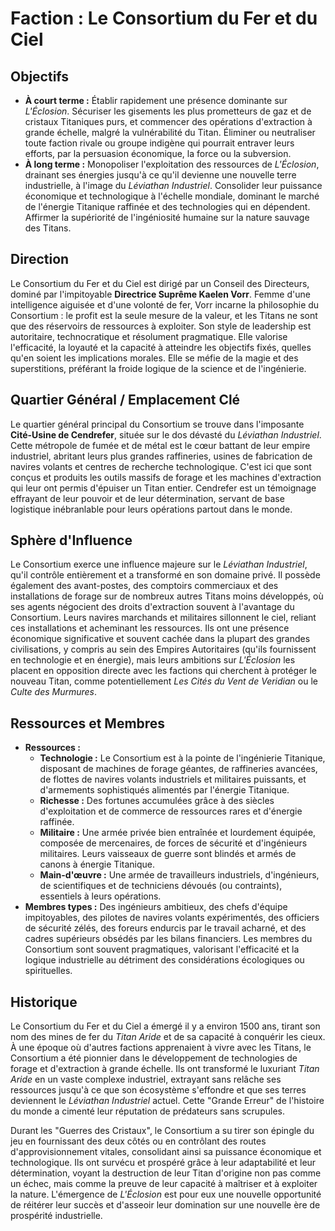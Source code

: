 # Faction : Le Consortium du Fer et du Ciel

## Objectifs

*   **À court terme :** Établir rapidement une présence dominante sur *L'Éclosion*. Sécuriser les gisements les plus prometteurs de gaz et de cristaux Titaniques purs, et commencer des opérations d'extraction à grande échelle, malgré la vulnérabilité du Titan. Éliminer ou neutraliser toute faction rivale ou groupe indigène qui pourrait entraver leurs efforts, par la persuasion économique, la force ou la subversion.
*   **À long terme :** Monopoliser l'exploitation des ressources de *L'Éclosion*, drainant ses énergies jusqu'à ce qu'il devienne une nouvelle terre industrielle, à l'image du *Léviathan Industriel*. Consolider leur puissance économique et technologique à l'échelle mondiale, dominant le marché de l'énergie Titanique raffinée et des technologies qui en dépendent. Affirmer la supériorité de l'ingéniosité humaine sur la nature sauvage des Titans.

## Direction

Le Consortium du Fer et du Ciel est dirigé par un Conseil des Directeurs, dominé par l'impitoyable **Directrice Suprême Kaelen Vorr**. Femme d'une intelligence aiguisée et d'une volonté de fer, Vorr incarne la philosophie du Consortium : le profit est la seule mesure de la valeur, et les Titans ne sont que des réservoirs de ressources à exploiter. Son style de leadership est autoritaire, technocratique et résolument pragmatique. Elle valorise l'efficacité, la loyauté et la capacité à atteindre les objectifs fixés, quelles qu'en soient les implications morales. Elle se méfie de la magie et des superstitions, préférant la froide logique de la science et de l'ingénierie.

## Quartier Général / Emplacement Clé

Le quartier général principal du Consortium se trouve dans l'imposante **Cité-Usine de Cendrefer**, située sur le dos dévasté du *Léviathan Industriel*. Cette métropole de fumée et de métal est le cœur battant de leur empire industriel, abritant leurs plus grandes raffineries, usines de fabrication de navires volants et centres de recherche technologique. C'est ici que sont conçus et produits les outils massifs de forage et les machines d'extraction qui leur ont permis d'épuiser un Titan entier. Cendrefer est un témoignage effrayant de leur pouvoir et de leur détermination, servant de base logistique inébranlable pour leurs opérations partout dans le monde.

## Sphère d'Influence

Le Consortium exerce une influence majeure sur le *Léviathan Industriel*, qu'il contrôle entièrement et a transformé en son domaine privé. Il possède également des avant-postes, des comptoirs commerciaux et des installations de forage sur de nombreux autres Titans moins développés, où ses agents négocient des droits d'extraction souvent à l'avantage du Consortium. Leurs navires marchands et militaires sillonnent le ciel, reliant ces installations et acheminant les ressources. Ils ont une présence économique significative et souvent cachée dans la plupart des grandes civilisations, y compris au sein des Empires Autoritaires (qu'ils fournissent en technologie et en énergie), mais leurs ambitions sur *L'Éclosion* les placent en opposition directe avec les factions qui cherchent à protéger le nouveau Titan, comme potentiellement *Les Cités du Vent de Veridian* ou le *Culte des Murmures*.

## Ressources et Membres

*   **Ressources :**
    *   **Technologie :** Le Consortium est à la pointe de l'ingénierie Titanique, disposant de machines de forage géantes, de raffineries avancées, de flottes de navires volants industriels et militaires puissants, et d'armements sophistiqués alimentés par l'énergie Titanique.
    *   **Richesse :** Des fortunes accumulées grâce à des siècles d'exploitation et de commerce de ressources rares et d'énergie raffinée.
    *   **Militaire :** Une armée privée bien entraînée et lourdement équipée, composée de mercenaires, de forces de sécurité et d'ingénieurs militaires. Leurs vaisseaux de guerre sont blindés et armés de canons à énergie Titanique.
    *   **Main-d'œuvre :** Une armée de travailleurs industriels, d'ingénieurs, de scientifiques et de techniciens dévoués (ou contraints), essentiels à leurs opérations.
*   **Membres types :** Des ingénieurs ambitieux, des chefs d'équipe impitoyables, des pilotes de navires volants expérimentés, des officiers de sécurité zélés, des foreurs endurcis par le travail acharné, et des cadres supérieurs obsédés par les bilans financiers. Les membres du Consortium sont souvent pragmatiques, valorisant l'efficacité et la logique industrielle au détriment des considérations écologiques ou spirituelles.

## Historique

Le Consortium du Fer et du Ciel a émergé il y a environ 1500 ans, tirant son nom des mines de fer du *Titan Aride* et de sa capacité à conquérir les cieux. À une époque où d'autres factions apprenaient à vivre avec les Titans, le Consortium a été pionnier dans le développement de technologies de forage et d'extraction à grande échelle. Ils ont transformé le luxuriant *Titan Aride* en un vaste complexe industriel, extrayant sans relâche ses ressources jusqu'à ce que son écosystème s'effondre et que ses terres deviennent le *Léviathan Industriel* actuel. Cette "Grande Erreur" de l'histoire du monde a cimenté leur réputation de prédateurs sans scrupules.

Durant les "Guerres des Cristaux", le Consortium a su tirer son épingle du jeu en fournissant des deux côtés ou en contrôlant des routes d'approvisionnement vitales, consolidant ainsi sa puissance économique et technologique. Ils ont survécu et prospéré grâce à leur adaptabilité et leur détermination, voyant la destruction de leur Titan d'origine non pas comme un échec, mais comme la preuve de leur capacité à maîtriser et à exploiter la nature. L'émergence de *L'Éclosion* est pour eux une nouvelle opportunité de réitérer leur succès et d'asseoir leur domination sur une nouvelle ère de prospérité industrielle.